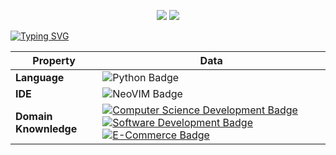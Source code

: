<p align="center">
    <a href="https://github.com/golang/go"><img src="https://img.shields.io/badge/golang-1.16-informational"></a>
    <a href="https://github.com/python/cpython"><img src="https://img.shields.io/badge/python-3.9-yellow"></a>
</p>

[![Typing SVG](https://readme-typing-svg.herokuapp.com/?lines=👋+Welcome+to+my+profile!;I+am+Kuverin+Simon;I'm+a+Go/Python+web+developer)](https://git.io/typing-svg)

Property | Data
--- | --- 
**Language**  | ![Python Badge](https://img.shields.io/badge/-Python-3776AB?style=flat&logo=Python&logoColor=white) 
**IDE**  | ![NeoVIM Badge](https://img.shields.io/badge/NeoVim-v0.5.1-informational.svg) 
**Domain Knownledge**  | [![Computer Science Development Badge](https://img.shields.io/badge/-Computer%20Science-FAB040?style=flat&logoColor=white)](https://github.com/search?q=user%3AKuwerin&type=Repositories) [![Software Development Badge](https://img.shields.io/badge/-Software%20Development-FF6600?style=flat&logoColor=white)](https://github.com/search?q=user%3AKuwerin&type=Repositories) [![E-Commerce Badge](https://img.shields.io/badge/-E-Commerce-4C8CBF?style=flat&logoColor=white)](https://github.com/search?q=user%3AKuwerin&type=Repositories)

